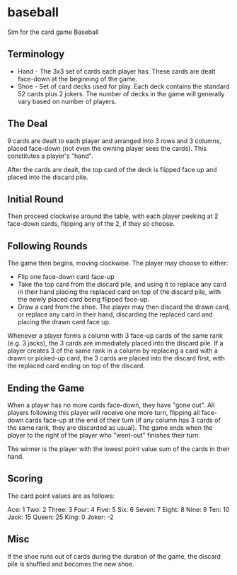 # baseball
Sim for the card game Baseball

## Terminology
* Hand - The 3x3 set of cards each player has. These cards are dealt face-down at the beginning of the game.
* Shoe - Set of card decks used for play. Each deck contains the standard 52 cards plus 2 jokers. The number of decks in the game will generally vary based on number of players.

## The Deal
9 cards are dealt to each player and arranged into 3 rows and 3 columns, placed face-down (not even the owning player sees the cards). This constitutes a player's "hand".

After the cards are dealt, the top card of the deck is flipped face up and placed into the discard pile.

## Initial Round
Then proceed clockwise around the table, with each player peeking at 2 face-down cards, flipping any of the 2, if they so choose.

## Following Rounds
The game then begins, moving clockwise. The player may choose to either:
* Flip one face-down card face-up
* Take the top card from the discard pile, and using it to replace any card in their hand placing the replaced card on top of the discard pile, with the newly placed card being flipped face-up.
* Draw a card from the shoe. The player may then discard the drawn card, or replace any card in their hand, discarding the replaced card and placing the drawn card face up.

Whenever a player forms a column with 3 face-up cards of the same rank (e.g. 3 jacks), the 3 cards are immediately placed into the discard pile. If a player creates 3 of the same rank in a column by replacing a card with a drawn or picked-up card, the 3 cards are placed into the discard first, with the replaced card ending on top of the discard.

## Ending the Game
When a player has no more cards face-down, they have "gone out". All players following this player will receive one more turn, flipping all face-down cards face-up at the end of their turn (if any column has 3 cards of the same rank, they are discarded as usual). The game ends when the player to the right of the player who "went-out" finishes their turn.

The winner is the player with the lowest point value sum of the cards in their hand.

## Scoring
The card point values are as follows:

Ace: 1
Two: 2
Three: 3
Four: 4
Five: 5
Six: 6
Seven: 7
Eight: 8
Nine: 9
Ten: 10
Jack: 15
Queen: 25
King: 0
Joker: -2

## Misc
If the shoe runs out of cards during the duration of the game, the discard pile is shuffled and becomes the new shoe.
